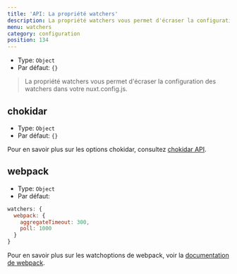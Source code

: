 ```yaml
---
title: 'API: La propriété watchers'
description: La propriété watchers vous permet d'écraser la configuration des observateurs.
menu: watchers
category: configuration
position: 134
---
```


- Type: `Object`
- Par défaut: `{}`

> La propriété watchers vous permet d'écraser la configuration des watchers dans votre nuxt.config.js.

## chokidar

- Type: `Object`
- Par défaut: `{}`

Pour en savoir plus sur les options chokidar, consultez [chokidar API](https://github.com/paulmillr/chokidar#api).

## webpack

- Type: `Object`
- Par défaut:

```js
watchers: {
  webpack: {
    aggregateTimeout: 300,
    poll: 1000
  }
}
```

Pour en savoir plus sur les watchoptions de webpack, voir la [documentation de webpack](https://webpack.js.org/configuration/watch/#watchoptions).
